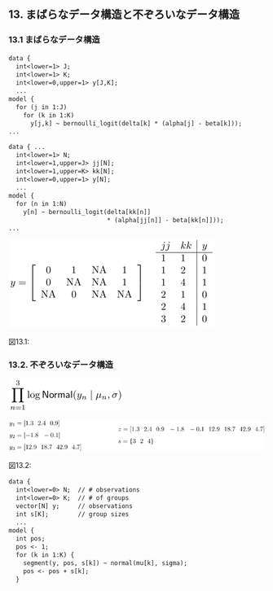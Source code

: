 ## 13. まばらなデータ構造と不ぞろいなデータ構造


### 13.1 まばらなデータ構造


```
data {
  int<lower=1> J;
  int<lower=1> K;
  int<lower=0,upper=1> y[J,K];
  ...
model {
  for (j in 1:J)
    for (k in 1:K)
      y[j,k] ~ bernoulli_logit(delta[k] * (alpha[j] - beta[k]));
...
```


```
data { ...
  int<lower=1> N;
  int<lower=1,upper=J> jj[N];
  int<lower=1,upper=K> kk[N];
  int<lower=0,upper=1> y[N];
  ...
model {
  for (n in 1:N)
    y[n] ~ bernoulli_logit(delta[kk[n]]
                           * (alpha[jj[n]] - beta[kk[n]]));
...
```


![$$y = \left[\begin{array}{cccc} 0 & 1 & \mathrm{NA} & 1 \\ 0 & \mathrm{NA} & \mathrm{NA} & 1 \\ \mathrm{NA} & 0 & \mathrm{NA} & \mathrm{NA} \end{array}\right] \quad \begin{array}{ll|l}jj & kk & y \\ \hline 1 & 1 & 0 \\ 1 & 2 & 1 \\ 1 & 4 & 1 \\ 2 & 1 & 0 \\ 2 & 4 & 1 \\ 3 & 2 & 0 \end{array}$$](fig/fig01.png)

図13.1: 

### 13.2. 不ぞろいなデータ構造


![$$\prod_{n=1}^{3}\log\mathsf{Normal}(y_{n}\mid\mu_{n},\sigma)$$](fig/fig02.png)


![$$\begin{minipage}[c]{0.35\textwidth} $y_1 =  \left[1.3 \ \ 2.4 \ \ 0.9\right]$ \\[3pt] $y_2 = \left[-1.8 \ \ -0.1\right]$ \\[3pt] $y_3 = \left[12.9 \ \ 18.7 \ \ 42.9 \ \ 4.7\right]$ \end{minipage} \ \ \ \begin{minipage}[c]{0.60\textwidth} $z = [1.3 \ \ 2.4 \ \ 0.9 \ \ -1.8 \ \ -0.1 \ \ 12.9 \ \ 18.7 \ \ 42.9 \ \ 4.7]$ \\[3pt] $s  =  \{ 3 \ \ 2 \ \ 4 \}$ \end{minipage}$$](fig/fig03.png)

図13.2:

```
data {
  int<lower=0> N;  // # observations
  int<lower=0> K;  // # of groups
  vector[N] y;     // observations
  int s[K];        // group sizes
  ...
model {
  int pos;
  pos <- 1;
  for (k in 1:K) {
    segment(y, pos, s[k]) ~ normal(mu[k], sigma);
    pos <- pos + s[k];
  }
```


